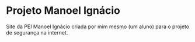 # Projeto Manoel Ignácio
Site da PEI Manoel Ignácio criada por mim mesmo (um aluno) para o projeto de segurança na internet.
